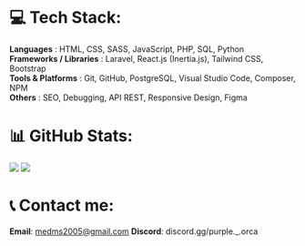 # 💻 Tech Stack:
**Languages** : HTML, CSS, SASS, JavaScript, PHP, SQL, Python<br/>
**Frameworks / Libraries** : Laravel, React.js (Inertia.js), Tailwind CSS, Bootstrap<br/>
**Tools & Platforms** : Git, GitHub, PostgreSQL, Visual Studio Code, Composer, NPM<br/> 
**Others** : SEO, Debugging, API REST, Responsive Design, Figma<br/>
# 📊 GitHub Stats:
![](https://nirzak-streak-stats.vercel.app/?user=PURPLE-ORCA&theme=dark&hide_border=false)
![](https://github-readme-stats.vercel.app/api/top-langs/?username=PURPLE-ORCA&theme=dark&hide_border=false&include_all_commits=true&count_private=true&layout=compact)

# 📞 Contact me:

**Email**: medms2005@gmail.com
**Discord**: discord.gg/purple._.orca
